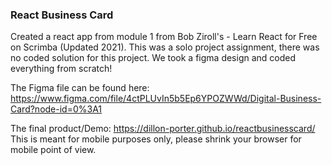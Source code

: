 ### React Business Card

Created a react app from module 1 from Bob Ziroll's - Learn React for Free on Scrimba (Updated 2021).
This was a solo project assignment, there was no coded solution for this project. 
We took a figma design and coded everything from scratch!

The Figma file can be found here: https://www.figma.com/file/4ctPLUvIn5b5Ep6YPOZWWd/Digital-Business-Card?node-id=0%3A1

The final product/Demo: https://dillon-porter.github.io/reactbusinesscard/
This is meant for mobile purposes only, please shrink your browser for mobile point of view.
